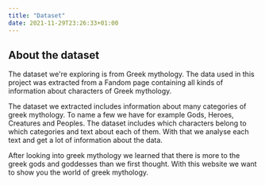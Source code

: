```yaml
---
title: "Dataset"
date: 2021-11-29T23:26:33+01:00
---
```


## About the dataset
The dataset we're exploring is from Greek mythology. The data used in this project was extracted from a Fandom page containing all kinds of information about characters of Greek mythology. 

The dataset we extracted includes information about many categories of greek mythology. To name a few we have for example Gods, Heroes, Creatures and Peoples. The dataset includes which characters belong to which categories and text about each of them. With that we analyse each text and get a lot of information about the data. 

After looking into greek mythology we learned that there is more to the greek gods and goddesses than we first thought. With this website we want to show you the world of greek mythology.  
